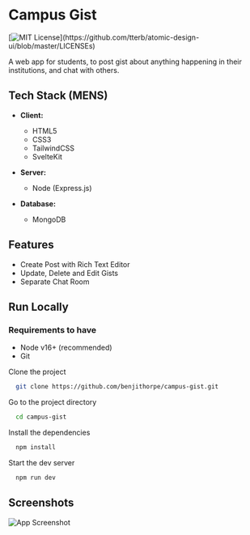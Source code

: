 # Campus Gist

[![MIT License](https://img.shields.io/apm/l/atomic-design-ui.svg?)](https://github.com/tterb/atomic-design-ui/blob/master/LICENSEs)

A web app for students, to post gist about anything happening in their institutions, and chat with others.

## Tech Stack (MENS)

- **Client:**

  - HTML5
  - CSS3
  - TailwindCSS
  - SvelteKit

- **Server:**

  - Node (Express.js)

- **Database:**

  - MongoDB

## Features

- Create Post with Rich Text Editor
- Update, Delete and Edit Gists
- Separate Chat Room

## Run Locally

### Requirements to have

- Node v16+ (recommended)
- Git

Clone the project

```bash
  git clone https://github.com/benjithorpe/campus-gist.git
```

Go to the project directory

```bash
  cd campus-gist
```

Install the dependencies

```bash
  npm install
```

Start the dev server

```bash
  npm run dev
```

## Screenshots

![App Screenshot](./campus-gist-screenshot.png)
